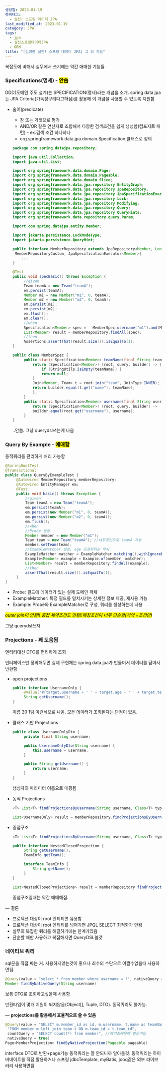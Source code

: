 ```yaml
---
생성일: 2023-01-19
하위태그:
  - 실전! 스프링 데이터 JPA
last_modified_at: 2023-01-19
category: JPA
tags:
  - jpa
  - 실전스프링데이터JPA
  - ORM
title: "[김영한 실전! 스프링 데이터 JPA] 그 외 기능"
---
```

복잡도에 비해서 실무에서 쓰기에는 약간 애매한 기능들

### Specifications(명세) - <mark class="hltr-grey">안씀</mark>

DDD(도메인 주도 설계)는 SPECIFICATION(명세)라는 개념을 소개. spring data jpa는 JPA Criteria(가독성구리다고하심)를 활용해 이 개념을 사용할 수 있도록 지원함

- 술어(predicate)
    - 참 또는 거짓으로 평가
    - AND/OR 같은 연산자로 조합해서 다양한 검색조건을 쉽게 생성함(컴포지트 패턴) - ex.검색 조건 하나하나
    - org.springframework.data.jpa.domain.Specification 클래스로 정의

    ```java
    package com.spring.datajpa.repository;
    
    import java.util.Collection;
    import java.util.List;
    
    import org.springframework.data.domain.Page;
    import org.springframework.data.domain.Pageable;
    import org.springframework.data.domain.Slice;
    import org.springframework.data.jpa.repository.EntityGraph;
    import org.springframework.data.jpa.repository.JpaRepository;
    import org.springframework.data.jpa.repository.JpaSpecificationExecutor;
    import org.springframework.data.jpa.repository.Lock;
    import org.springframework.data.jpa.repository.Modifying;
    import org.springframework.data.jpa.repository.Query;
    import org.springframework.data.jpa.repository.QueryHints;
    import org.springframework.data.repository.query.Param;
    
    import com.spring.datajpa.entity.Member;
    
    import jakarta.persistence.LockModeType;
    import jakarta.persistence.QueryHint;
    
    public interface MemberRepository extends JpaRepository<Member, Long>,
     MemberRepositoryCustom, JpaSpecificationExecutor<Member>{
        ...
    }
    ```
    
    ```java
    @Test
    public void specBasic() throws Exception {
    	 //given
    	 Team teamA = new Team("teamA");
    	 em.persist(teamA);
    	 Member m1 = new Member("m1", 0, teamA);
    	 Member m2 = new Member("m2", 0, teamA);
    	 em.persist(m1);
    	 em.persist(m2);
    	 em.flush();
    	 em.clear();
    	 //when
    	 Specification<Member> spec =	MemberSpec.username("m1").and(MemberSpec.teamName("teamA"));
    	 List<Member> result = memberRepository.findAll(spec);
    	 //then
    	 Assertions.assertThat(result.size()).isEqualTo(1);
    }
    ```
    
    ```java
    public class MemberSpec {
    	 public static Specification<Member> teamName(final String teamName) {
    		 return (Specification<Member>) (root, query, builder) -> {
    			 if (StringUtils.isEmpty(teamName)) {
    			 return null;
    		 }
    		 Join<Member, Team> t = root.join("team", JoinType.INNER); //회원과 조인
    		 return builder.equal(t.get("name"), teamName);
    		 };
    	 }
    	 public static Specification<Member> username(final String username) {
    		 return (Specification<Member>) (root, query, builder) ->
    		 builder.equal(root.get("username"), username);
    	 }
    }
    ```
    
    ..안씀. 그냥 querydsl쓰는게 나음
    

### Query By Example - <mark class="hltr-grey">애매함</mark>
동적쿼리를 편리하게 처리 가능함

```java
@SpringBootTest
@Transactional
public class QueryByExampleTest {
	 @Autowired MemberRepository memberRepository;
	 @Autowired EntityManager em;
	 @Test
	 public void basic() throws Exception {
		 //given
		 Team teamA = new Team("teamA");
		 em.persist(teamA);
		 em.persist(new Member("m1", 0, teamA));
		 em.persist(new Member("m2", 0, teamA));
		 em.flush();
		 //when
		 //Probe 생성
		 Member member = new Member("m1");
		 Team team = new Team("teamA"); //내부조인으로 teamA 가능
		 member.setTeam(team);
		 //ExampleMatcher 생성, age 프로퍼티는 무시
		 ExampleMatcher matcher = ExampleMatcher.matching().withIgnorePaths("age"); //age라는 속성이 있다면 무시
		 Example<Member> example = Example.of(member, matcher);
		 List<Member> result = memberRepository.findAll(example);
		 //then
		 assertThat(result.size()).isEqualTo(1);
	 }
}
```

- Probe: 필드에 데이터가 있는 실제 도메인 객체
- ExampleMatcher: 특정 필드를 일치시키는 상세한 정보 제공, 재사용 가능
- Example: Probe와 ExampleMatcher로 구성, 쿼리를 생성하는데 사용

_<mark class="hltr-red">outer join이 안됨!! 중첩 제약조건도 안됨!!매칭조건이 너무 단순함(거의 =조건만)</mark>_

그냥 querydsl쓰자

### Projections - 꽤 도움됨
엔티티대신 DTO를 편리하게 조회

인터페이스만 정의해두면 실제 구현체는 spring data jpa가 만들어서 데이터를 담아서 반환함

- open projections 
    ```java
    public interface UsernameOnly {
    	 @Value("#{target.username + ' ' + target.age + ' ' + target.team.name}")
    	 String getUsername();
    }
    ```
    이름 20 1팀 이런식으로 나옴. 모든 데이터가 조회된다는 단점이 있음.
    
- 클래스 기반 Projections
    ```java
    public class UsernameOnlyDto {
    	 private final String username;
    
    	 public UsernameOnlyDto(String username) {
    		 this.username = username;
    	 }
    
    	 public String getUsername() {
    		 return username;
    	 }
    }
    ```
    생성자의 파라미터 이름으로 매핑됨
    
- 동적 Projections
    ```java
    <T> List<T> findProjectionsByUsername(String username, Class<T> type);
    ```
    
    ```java
    List<UsernameOnly> result = memberRepository.findProjectionsByUsername("m1",UsernameOnly.class);
    ```
    
- 중접구조
    ```java
    <T> List<T> findProjectionsByUsername(String username, Class<T> type);
    ```
    
    ```java
    public interface NestedClosedProjection {
    	 String getUsername();
    	 TeamInfo getTeam();
    
    	 interface TeamInfo {
    		 String getName();
    	 }
    }
    ```
    
    ```java
    List<NestedClosedProjections> result = memberRepository.findProjectionsByUsername("m1",NestedClosedProjections.class);
    ```
    중첩구조일때는 약간 애매해짐.
    

— 결론
- 프로젝션 대상이 root 엔티티면 유용함
- 프로젝션 대상이 root 엔티티를 넘어가면 JPQL SELECT 최적화가 안됨
- 실무의 복잡한 쿼리를 해결하기에는 한계가있음
- 단순할 때만 사용하고 복잡해지면 QueryDSL쓸것

### 네이티브 쿼리
sql문을 직접 짜는 거. 사용하지않는것이 좋으나 최수의 수단으로 어쩔수없을때 사용하면됨.
```java
@Query(value = "select * from member where username = ?", nativeQuery = true)
Member findByNativeQuery(String username)
```

보통 DTO로 조회하고싶을때 사용함

반환타입이 몇개 지원이 되지않음(Object[], Tuple, DTO). 동적쿼리도 불가능.

— **projections를 활용해서 효율적으로 쓸 수 있음**
```java
@Query(value = "SELECT m.member_id as id, m.username, t.name as teamName " +
 "FROM member m left join team t ON m.team_id = t.team_id",
 countQuery = "SELECT count(*) from member", //페이징때문에 만든거임
 nativeQuery = true)
Page<MemberProjection> findByNativeProjection(Pageable pageable)
```
interface DTO로 반환+page기능
동적쿼리는 잘 안되니까 알아둘것. 동적쿼리는 하이버네이트를 직접 활용하거나 스프링 jdbcTemplate, myBatis, jooq같은 외부 라이브러리 사용하면됨
